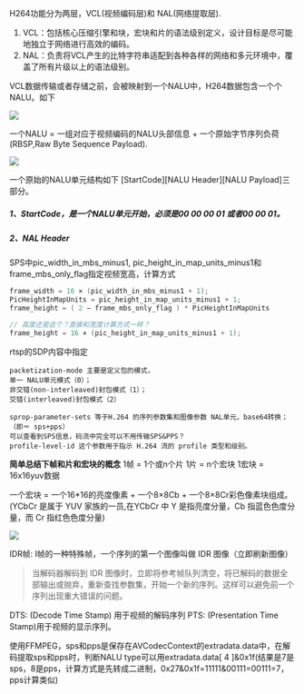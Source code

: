 H264功能分为两层，VCL(视频编码层)和 NAL(网络提取层).

1. VCL：包括核心压缩引擎和块，宏块和片的语法级别定义，设计目标是尽可能地独立于网络进行高效的编码。
2. NAL：负责将VCL产生的比特字符串适配到各种各样的网络和多元环境中，覆盖了所有片级以上的语法级别。

VCL数据传输或者存储之前，会被映射到一个NALU中，H264数据包含一个个NALU。如下

![](C:\j\github\daily_note\video\image\1320629-6d194a8a69620a6c.webp.jpg)



一个NALU = 一组对应于视频编码的NALU头部信息 + 一个原始字节序列负荷(RBSP,Raw Byte Sequence Payload).

![](C:\j\github\daily_note\video\image\1320629-49f50222d6902b3c.webp.jpg)

一个原始的NALU单元结构如下
 [StartCode][NALU Header][NALU Payload]三部分。

##### 1、StartCode，是一个NALU单元开始，必须是00 00 00 01 或者00 00 01。

##### 2、**NAL Header**





SPS中pic_width_in_mbs_minus1, pic_height_in_map_units_minus1和frame_mbs_only_flag指定视频宽高，计算方式

```C++
frame_width = 16 × (pic_width_in_mbs_minus1 + 1);
PicHeightInMapUnits = pic_height_in_map_units_minus1 + 1;
frame_height = ( 2 − frame_mbs_only_flag ) * PicHeightInMapUnits

// 高度还是这个？直接和宽度计算方式一样？
frame_height = 16 × (pic_height_in_map_units_minus1 + 1);
```



rtsp的SDP内容中指定

```
packetization-mode 主要是定义包的模式，
单一 NALU单元模式（0）；
非交错(non-interleaved)封包模式（1）；
交错(interleaved)封包模式（2）
```

```
sprop-parameter-sets 等于H.264 的序列参数集和图像参数 NAL单元，base64转换；（即＝ sps+pps）
可以查看到SPS信息，码流中完全可以不用传输SPS&PPS？
profile-level-id 这个参数用于指示 H.264 流的 profile 类型和级别。
```



**简单总结下帧和片和宏块的概念**
1帧 = 1个或n个片
1片 = n个宏块
1宏块 = 16x16yuv数据

一个宏块 = 一个16*16的亮度像素 + 一个8×8Cb + 一个8×8Cr彩色像素块组成。(YCbCr 是属于 YUV 家族的一员,在YCbCr 中 Y 是指亮度分量，Cb 指蓝色色度分量，而 Cr 指红色色度分量)

![](C:\j\github\daily_note\video\image\1320629-a74cb9fa27625d00.webp.jpg)

IDR帧: I帧的一种特殊帧，一个序列的第一个图像叫做 IDR 图像（立即刷新图像）

> 当解码器解码到 IDR 图像时，立即将参考帧队列清空，将已解码的数据全部输出或抛弃，重新查找参数集，开始一个新的序列。这样可以避免前一个序列出现重大错误的问题。

DTS: (Decode Time Stamp) 用于视频的解码序列
 PTS: (Presentation Time Stamp)用于视频的显示序列。



使用FFMPEG，sps和pps是保存在AVCodecContext的extradata.data中，在解码提取sps和pps时，判断NALU type可以用extradata.data[ 4 ]&0x1f(结果是7是sps，8是pps，计算方式是先转成二进制，0x27&0x1f=11111&00111=00111=7，pps计算类似)

